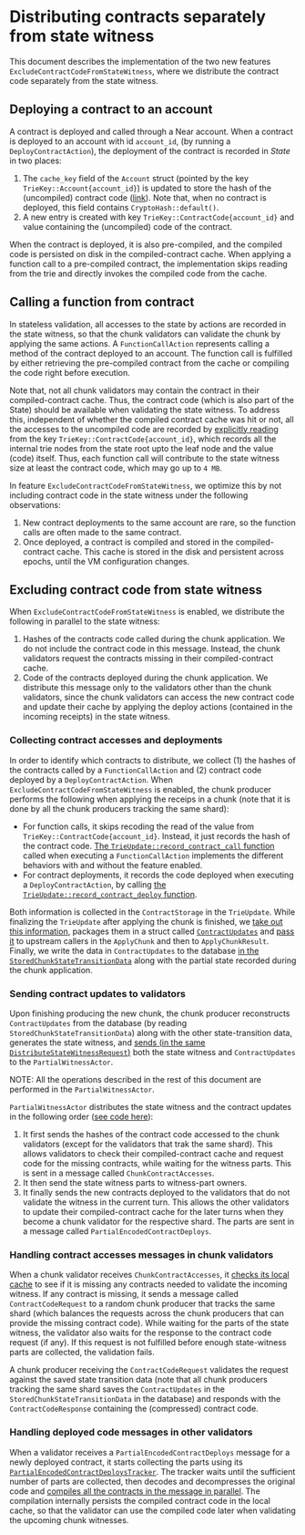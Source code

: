 # Distributing contracts separately from state witness

This document describes the implementation of the two new features `ExcludeContractCodeFromStateWitness`, where we distribute the contract code separately from the state witness.

## Deploying a contract to an account

A contract is deployed and called through a Near account.
When a contract is deployed to an account with id `account_id`, (by running a `DeployContractAction`), the deployment of the contract is recorded in *State* in two places:

1. The `cache_key` field of the `Account` struct (pointed by the key `TrieKey::Account{account_id}`) is updated to store the hash of the (uncompiled) contract code ([link](https://github.com/near/nearcore/blob/ba0b23768e21eed3428024d19e763a37a2e055dd/core/primitives-core/src/account.rs#L64)). Note that, when no contract is deployed, this field contains `CryptoHash::default()`.
2. A new entry is created with key `TrieKey::ContractCode{account_id}` and value containing the (uncompiled) code of the contract.

When the contract is deployed, it is also pre-compiled, and the compiled code is persisted on disk in the compiled-contract cache. When applying a function call to a pre-compiled contract, the implementation skips reading from the trie and directly invokes the compiled code from the cache.

## Calling a function from contract

In stateless validation, all accesses to the state by actions are recorded in the state witness, so that the chunk validators can validate the chunk by applying the same actions.
A `FunctionCallAction` represents calling a method of the contract deployed to an account.
The function call is fulfilled by either retrieving the pre-compiled contract from the cache or compiling the code right before execution.

Note that, not all chunk validators may contain the contract in their compiled-contract cache.
Thus, the contract code (which is also part of the State) should be available when validating the state witness. 
To address this, independent of whether the compiled contract cache was hit or not, all the accesses to the uncompiled code are recorded by [explicitly reading](https://github.com/near/nearcore/blob/82707e8edfd1af7b1d2e5bb1c82ccf768c313e7c/core/store/src/trie/mod.rs#L1628-L1637) from the key `TrieKey::ContractCode{account_id}`, which records all the internal trie nodes from the state root upto the leaf node and the value (code) itself.
Thus, each function call will contribute to the state witness size at least the contract code, which may go up to `4 MB`.

In feature `ExcludeContractCodeFromStateWitness`, we optimize this by not including contract code in the state witness under the following observations:

1. New contract deployments to the same account are rare, so the function calls are often made to the same contract.
2. Once deployed, a contract is compiled and stored in the compiled-contract cache. This cache is stored in the disk and persistent across epochs, until the VM configuration changes.

## Excluding contract code from state witness

When `ExcludeContractCodeFromStateWitness` is enabled, we distribute the following in parallel to the state witness:
1. Hashes of the contracts code called during the chunk application. We do not include the contract code in this message. Instead, the chunk validators request the contracts missing in their compiled-contract cache.
1. Code of the contracts deployed during the chunk application. We distribute this message only to the validators other than the chunk validators, since the chunk validators can access the new contract code and update their cache by applying the deploy actions (contained in the incoming receipts) in the state witness.

### Collecting contract accesses and deployments

In order to identify which contracts to distribute, we collect (1) the hashes of the contracts called by a `FunctionCallAction` and (2) contract code deployed by a `DeployContractAction`. 
When `ExcludeContractCodeFromStateWitness` is enabled, the chunk producer performs the following when applying the receips in a chunk (note that it is done by all the chunk producers tracking the same shard):

- For function calls, it skips recoding the read of the value from `TrieKey::ContractCode{account_id}`. Instead, it just records the hash of the contract code. [The `TrieUpdate::record_contract_call` function](https://github.com/near/nearcore/blob/82707e8edfd1af7b1d2e5bb1c82ccf768c313e7c/core/store/src/trie/update.rs#L267) called when executing a `FunctionCallAction` implements the different behaviors with and without the feature enabled.
- For contract deployments, it records the code deployed when executing a `DeployContractAction`, by calling [the `TrieUpdate::record_contract_deploy` function](https://github.com/near/nearcore/blob/82707e8edfd1af7b1d2e5bb1c82ccf768c313e7c/core/store/src/trie/update.rs#L255).

Both information is collected in the `ContractStorage` in the `TrieUpdate`.
While finalizing the `TrieUpdate` after applying the chunk is finished, we [take out this information](https://github.com/near/nearcore/blob/82707e8edfd1af7b1d2e5bb1c82ccf768c313e7c/runtime/runtime/src/lib.rs#L2082), packages them in a struct called [`ContractUpdates`](https://github.com/near/nearcore/blob/82707e8edfd1af7b1d2e5bb1c82ccf768c313e7c/core/primitives/src/stateless_validation/contract_distribution.rs#L374) and [pass it](https://github.com/near/nearcore/blob/82707e8edfd1af7b1d2e5bb1c82ccf768c313e7c/runtime/runtime/src/lib.rs#L2143) to upstream callers in the `ApplyChunk` and then to `ApplyChunkResult`. Finally, we write the data in `ContractUpdates` to the database [in the `StoredChunkStateTransitionData`](https://github.com/near/nearcore/blob/82707e8edfd1af7b1d2e5bb1c82ccf768c313e7c/core/primitives/src/stateless_validation/stored_chunk_state_transition_data.rs#L35) along with the partial state recorded during the chunk application.

### Sending contract updates to validators

Upon finishing producing the new chunk, the chunk producer reconstructs `ContractUpdates` from the database (by reading `StoredChunkStateTransitionData`) along with the other state-transition data, generates the state witness, and [sends (in the same `DistributeStateWitnessRequest`)](https://github.com/near/nearcore/blob/82707e8edfd1af7b1d2e5bb1c82ccf768c313e7c/chain/client/src/stateless_validation/state_witness_producer.rs#L75-L114) both the state witness and `ContractUpdates` to the `PartialWitnessActor`.

NOTE: All the operations described in the rest of this document are performed in the `PartialWitnessActor`.

`PartialWitnessActor` distributes the state witness and the contract updates in the following order ([see code here](https://github.com/near/nearcore/blob/82707e8edfd1af7b1d2e5bb1c82ccf768c313e7c/chain/client/src/stateless_validation/partial_witness/partial_witness_actor.rs#L207-L246)):
1. It first sends the hashes of the contract code accessed to the chunk validators (except for the validators that trak the same shard). This allows validators to check their compiled-contract cache and request code for the missing contracts, while waiting for the witness parts. This is sent in a message called `ChunkContractAccesses`.
1. It then send the state witness parts to witness-part owners.
1. It finally sends the new contracts deployed to the validators that do not validate the witness in the current turn. This allows the other validators to update their compiled-contract cache for the later turns when they become a chunk validator for the respective shard. The parts are sent in a message called `PartialEncodedContractDeploys`.

### Handling contract accesses messages in chunk validators

When a chunk validator receives `ChunkContractAccesses`, it [checks its local cache](https://github.com/near/nearcore/blob/82707e8edfd1af7b1d2e5bb1c82ccf768c313e7c/chain/client/src/stateless_validation/partial_witness/partial_witness_actor.rs#L567) to see if it is missing any contracts needed to validate the incoming witness. If any contract is missing, it sends a message called `ContractCodeRequest` to a random chunk producer that tracks the same shard (which balances the requests across the chunk producers that can provide the missing contract code).
While waiting for the parts of the state witness, the validator also waits for the response to the contract code request (if any). If this request is not fulfilled before enough state-witness parts are collected, the validation fails.

A chunk producer receiving the `ContractCodeRequest` validates the request against the saved state transition data (note that all chunk producers tracking the same shard saves the `ContractUpdates` in the `StoredChunkStateTransitionData` in the database) and responds with the `ContractCodeResponse` containing the (compressed) contract code.

### Handling deployed code messages in other validators

When a validator receives a `PartialEncodedContractDeploys` message for a newly deployed contract, it starts collecting the parts using its [`PartialEncodedContractDeploysTracker`](https://github.com/near/nearcore/blob/82707e8edfd1af7b1d2e5bb1c82ccf768c313e7c/chain/client/src/stateless_validation/partial_witness/partial_deploys_tracker.rs#L74). The tracker waits until the sufficient number of parts are collected, then decodes and decompresses the original code and [compiles all the contracts in the message in parallel](https://github.com/near/nearcore/blob/82707e8edfd1af7b1d2e5bb1c82ccf768c313e7c/chain/client/src/stateless_validation/partial_witness/partial_witness_actor.rs#L522). The compilation internally persists the compiled contract code in the local cache, so that the validator can use the compiled code later when validating the upcoming chunk witnesses.